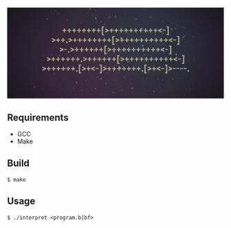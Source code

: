![screenshot](assets/bf.jpg)

## Requirements
- GCC
- Make

## Build
```
$ make
```
## Usage
```
$ ./interpret <program.b|bf>
```
